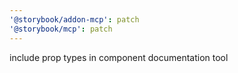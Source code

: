 ```yaml
---
'@storybook/addon-mcp': patch
'@storybook/mcp': patch
---
```


include prop types in component documentation tool
